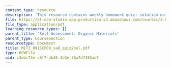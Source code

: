 ```yaml
---
content_type: resource
description: 'This resource contains weekly homework quiz: solution outline.'
file: https://ol-ocw-studio-app-production.s3.amazonaws.com/courses/3-091sc-introduction-to-solid-state-chemistry-fall-2010/c3ebc73ec6f7db464b3ef6a7d7493ad7_MIT3_091SCF09_sa8_quiz2sol.pdf
file_type: application/pdf
learning_resource_types: []
parent_title: 'Self-Assessment: Organic Materials'
parent_type: CourseSection
resourcetype: Document
title: MIT3_091SCF09_sa8_quiz2sol.pdf
type: OCWFile
uid: c3ebc73e-c6f7-db46-4b3e-f6a7d7493ad7
---
```

